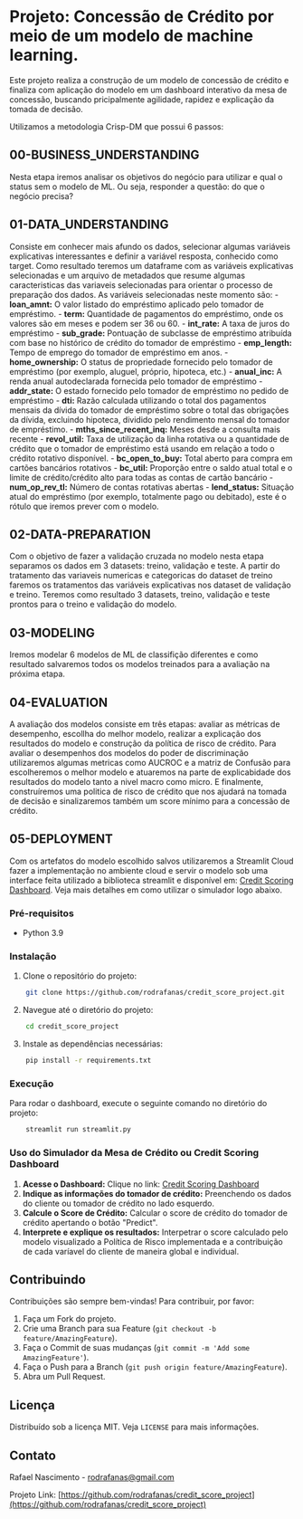 # Projeto: Concessão de Crédito por meio de um modelo de machine learning.

Este projeto realiza a construção de um modelo de concessão de crédito e finaliza com aplicação do modelo em um dashboard interativo da mesa de concessão, buscando pricipalmente agilidade, rapidez e explicação da tomada de decisão. 

Utilizamos a metodologia Crisp-DM que possui 6 passos:

## 00-BUSINESS_UNDERSTANDING
Nesta etapa iremos analisar os objetivos do negócio para utilizar e qual o status sem o modelo de ML. Ou seja, responder a questão: do que o negócio precisa?

## 01-DATA_UNDERSTANDING
Consiste em conhecer mais afundo os dados, selecionar algumas variáveis explicativas interessantes e definir a variável resposta, conhecido como target. Como resultado teremos um dataframe com as variáveis explicativas selecionadas e um arquivo de metadados que resume algumas caracteristicas das variaveis selecionadas para orientar o processo de preparação dos dados.
As variáveis selecionadas neste momento são:
    - **loan_amnt:** O valor listado do empréstimo aplicado pelo tomador de empréstimo.
    - **term:** Quantidade de pagamentos do empréstimo, onde os valores são em meses e podem ser 36 ou 60.
    - **int_rate:** A taxa de juros do empréstimo
    - **sub_grade:** Pontuação de subclasse de empréstimo atribuída com base no histórico de crédito do tomador de empréstimo
    - **emp_length:** Tempo de emprego do tomador de empréstimo em anos.
    - **home_ownership:** O status de propriedade fornecido pelo tomador de empréstimo (por exemplo, aluguel, próprio, hipoteca, etc.)
    - **anual_inc:** A renda anual autodeclarada fornecida pelo tomador de empréstimo
    - **addr_state:** O estado fornecido pelo tomador de empréstimo no pedido de empréstimo
    - **dti:** Razão calculada utilizando o total dos pagamentos mensais da dívida do tomador de empréstimo sobre o total das obrigações da dívida, excluindo hipoteca, dividido pelo rendimento mensal do tomador de empréstimo.
    - **mths_since_recent_inq:** Meses desde a consulta mais recente
    - **revol_util:** Taxa de utilização da linha rotativa ou a quantidade de crédito que o tomador de empréstimo está usando em relação a todo o crédito rotativo disponível.
    - **bc_open_to_buy:** Total aberto para compra em cartões bancários rotativos
    - **bc_util:** Proporção entre o saldo atual total e o limite de crédito/crédito alto para todas as contas de cartão bancário
    - **num_op_rev_tl:** Número de contas rotativas abertas
    - **lend_status:** Situação atual do empréstimo (por exemplo, totalmente pago ou debitado), este é o rótulo que iremos prever com o modelo.

## 02-DATA-PREPARATION
Com o objetivo de fazer a validação cruzada no modelo nesta etapa separamos os dados em 3 datasets: treino, validação e teste. A partir do tratamento das variaveis numericas e categoricas do dataset de treino faremos os tratamentos das variáveis explicativas nos dataset de validação e treino. Teremos como resultado 3 datasets, treino, validação e teste prontos para o treino e validação do modelo.  

## 03-MODELING
Iremos modelar 6 modelos de ML de classifição diferentes e como resultado salvaremos todos os modelos treinados para a avaliação na próxima etapa.

## 04-EVALUATION
A avaliação dos modelos consiste em três etapas: avaliar as métricas de desempenho,  escollha do melhor modelo, realizar a explicação dos resultados do modelo e construção da política de risco de crédito. Para avaliar o desempenhos dos modelos do poder de discriminação utilizaremos algumas metricas como AUCROC e a matriz de Confusão para escolheremos o melhor modelo e atuaremos na parte de explicabidade dos resultados do modelo tanto a nivel macro como micro. E finalmente, construíremos uma politica de risco de crédito que nos ajudará na tomada de decisão e sinalizaremos também um score mínimo para a concessão de crédito.

## 05-DEPLOYMENT
Com os artefatos do modelo escolhido salvos utilizaremos a Streamlit Cloud fazer a implementação no ambiente cloud e servir o modelo sob uma interface feita utilizado a biblioteca streamlit e disponível em:  [Credit Scoring Dashboard](https://credit-scoring-project.streamlit.app/). Veja mais detalhes em como utilizar o simulador logo abaixo.

### Pré-requisitos

- Python 3.9

### Instalação

1. Clone o repositório do projeto:
  ```bash
      git clone https://github.com/rodrafanas/credit_score_project.git
  ```

2. Navegue até o diretório do projeto:
  ```bash
      cd credit_score_project
  ```

3. Instale as dependências necessárias:
  ```bash
      pip install -r requirements.txt
  ```
### Execução

Para rodar o dashboard, execute o seguinte comando no diretório do projeto:
  ```bash
      streamlit run streamlit.py
  ```
                      
### Uso do Simulador da Mesa de Crédito ou Credit Scoring Dashboard

1. **Acesse o Dashboard:** Clique no link: [Credit Scoring Dashboard](https://credit-scoring-project.streamlit.app/)
2. **Indique as informações do tomador de crédito:** Preenchendo os dados do cliente ou tomador de crédito no lado esquerdo.
3. **Calcule o Score de Crédito:** Calcular o score de crédito do tomador de crédito apertando o botão "Predict".
4. **Interprete e explique os resultados:** Interpetrar o score calculado pelo modelo visualizado a Política de Risco implementada e a contribuição de cada varíavel do cliente de maneira global e individual.


## Contribuindo

Contribuições são sempre bem-vindas! Para contribuir, por favor:
1. Faça um Fork do projeto.
2. Crie uma Branch para sua Feature (`git checkout -b feature/AmazingFeature`).
3. Faça o Commit de suas mudanças (`git commit -m 'Add some AmazingFeature'`).
4. Faça o Push para a Branch (`git push origin feature/AmazingFeature`).
5. Abra um Pull Request.

## Licença

Distribuído sob a licença MIT. Veja `LICENSE` para mais informações.

## Contato

Rafael Nascimento - [rodrafanas@gmail.com](mailto:rodrafanas@gmail.com)

Projeto Link: [https://github.com/rodrafanas/credit_score_project](https://github.com/rodrafanas/credit_score_project)
